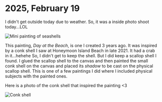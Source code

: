# 2025, February 19

I didn't get outside today due to weather. So, it was a inside photo shoot today...LOL

![Mini painting of seashells](/photos/photo-a-day/2025/02/media/IMG_6287.jpeg)

This painting, *Day at the Beach*, is one I created 3 years ago. It was inspired by a conk shell I saw at Honeymoon Island Beach in late 2021. It had a crab in it...hehehe So, I didn't get to keep the shell. But I did keep a scallop shell I found. I glued the scallop shell to the canvas and then painted the small conk shell on the canvas and placed its *shadow* to be cast on the physical scallop shell. This is one of a few paintings I did where I included physical subjects with the painted ones.

Here is a photo of the conk shell that inspired the painting <3

![Conk shell](/photos/photo-a-day/2025/02/media/IMG_6290.jpeg)